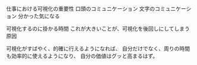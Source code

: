 仕事における可視化の重要性
口頭のコミュニケーション
文字のコミュニケーション
分かった気になる

可視化するのに掛かる時間
これが大きいことが、可視化を後回しにしてしまう原因

可視化がすばやく、的確に行えるようになれば、
自分だけでなく、周りの時間も効率的に使えるようになり、
自分の価値はグッと高まるはず。


